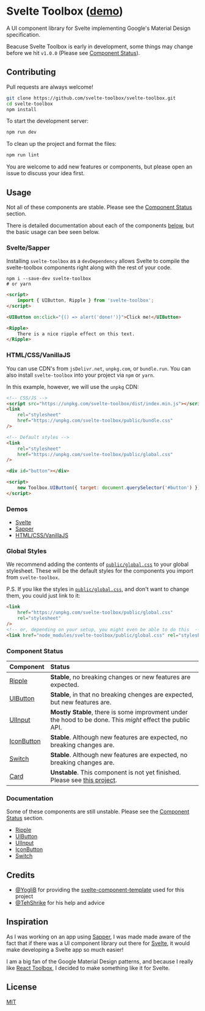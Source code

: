 # Svelte Toolbox ([demo](https://svelte.dev/repl/5cf847108884453cbedd5920e919b630?version=3.6.5))

A UI component library for Svelte implementing Google's Material Design specification.

Beacuse Svelte Toolbox is early in development, some things may change before we hit `v1.0.0` (Please see [Component Status](#component-status)).

## Contributing

Pull requests are always welcome!

```bash
git clone https://github.com/svelte-toolbox/svelte-toolbox.git
cd svelte-toolbox
npm install
```

To start the development server:

```bash
npm run dev
```

To clean up the project and format the files:

```bash
npm run lint
```

You are welcome to add new features or components, but please open an issue to discuss your idea first.

## Usage

Not all of these components are stable. Please see the [Component Status](#component-status) section.

There is detailed documentation about each of the components [below](#documentation), but the basic usage can bee seen below.

### Svelte/Sapper

Installing `svelte-toolbox` as a `devDependency` allows Svelte to compile the svelte-toolbox components right along with the rest of your code.

```shell
npm i --save-dev svelte-toolbox
# or yarn
```

```html
<script>
	import { UIButton, Ripple } from 'svelte-toolbox';
</script>

<UIButton on:click="{() => alert('done!')}">Click me!</UIButton>

<Ripple>
	There is a nice ripple effect on this text.
</Ripple>
```

### HTML/CSS/VanillaJS

You can use CDN's from `jsDelivr.net`, `unpkg.com`, or `bundle.run`. You can also install `svelte-toolbox` into your project via `npm` or `yarn`.

In this example, however, we will use the `unpkg` CDN:

```html
<!-- CSS/JS -->
<script src="https://unpkg.com/svelte-toolbox/dist/index.min.js"></script>
<link
	rel="stylesheet"
	href="https://unpkg.com/svelte-toolbox/public/bundle.css"
/>

<!-- Default styles -->
<link
	rel="stylesheet"
	href="https://unpkg.com/svelte-toolbox/public/global.css"
/>

<div id="button"></div>

<script>
	new Toolbox.UIButton({ target: document.querySelector('#button') });
</script>
```

### Demos

-   [Svelte](https://svelte.dev/repl/5cf847108884453cbedd5920e919b630?version=3.6.5)
-   [Sapper](https://codesandbox.io/s/todo-x9iey)
-   [HTML/CSS/VanillaJS](https://jsfiddle.net/Vehmloewff/5rfdh0y2/64/)

### Global Styles

We recommend adding the contents of [`public/global.css`](public/global.css) to your global stylesheet. These will be the default styles for the components you import from `svelte-toolbox`.

P.S. If you like the styles in [`public/global.css`](public/global.css), and don't want to change them, you could just link to it:

```html
<link
	href="https://unpkg.com/svelte-toolbox/public/global.css"
	rel="stylesheet"
/>
<!-- or, depending on your setup, you might even be able to do this  -->
<link href="node_modules/svelte-toolbox/public/global.css" rel="stylesheet" />
```

### Component Status

| Component                                          | Status                                                                                                     |
| :------------------------------------------------- | :--------------------------------------------------------------------------------------------------------- |
| [Ripple](src/components/ripple/README.md)          | **Stable**, no breaking changes or new features are expected.                                              |
| [UIButton](src/components/button/README.md)        | **Stable**, in that no breaking chenges are expected, but new features are.                                |
| [UIInput](src/components/input/README.md)          | **Mostly Stable**, there is some improvment under the hood to be done. This _might_ effect the public API. |
| [IconButton](src/components/icon-button/README.md) | **Stable**. Although new features are expected, no breaking changes are.                                   |
| [Switch](src/components/switch/README.md)          | **Stable**. Although new features are expected, no breaking changes are.                                   |
| [Card](src/components/card/README.md)              | **Unstable**. This component is not yet finished.  Please see [this project](https://github.com/svelte-toolbox/svelte-toolbox/projects/2). |

### Documentation

Some of these components are still unstable. Please see the [Component Status](#component-status) section.

-   [Ripple](src/components/ripple/README.md)
-   [UIButton](src/components/button/README.md)
-   [UIInput](src/components/input/README.md)
-   [IconButton](src/components/icon-button/README.md)
-   [Switch](src/components/switch/README.md)

## Credits

-   [@YogliB](https://github.com/YogliB) for providing the [svelte-component-template](https://github.com/YogliB/svelte-component-template) used for this project
-   [@TehShrike](https://github.com/TehShrike) for his help and advice

## Inspiration

As I was working on an app using [Sapper](http://sapper.dev), I was made made aware of the fact that if there was a UI component library out there for [Svelte](http://svelte.dev), it would make developing a Svelte app so much easier!

I am a big fan of the Google Material Design patterns, and because I really like [React Toolbox](https://github.com/react-toolbox/react-toolbox), I decided to make something like it for Svelte.

## License

[MIT](LICENSE)
